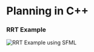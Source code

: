 # Planning in C++

### RRT Example
![RRT Example using SFML](https://github.com/trunc8/Astar-cpp/blob/main/sampling-based/rrt_example.gif)